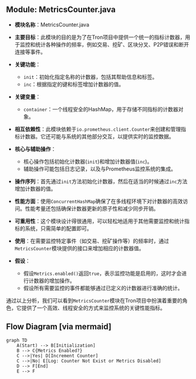## Module: MetricsCounter.java
- **模块名称**：MetricsCounter.java

- **主要目标**：此模块的目的是为了在Tron项目中提供一个统一的指标计数器，用于监控和统计各种操作的频率，例如交易、挖矿、区块分叉、P2P错误和断开连接等事件。

- **关键功能**：
  - `init`：初始化指定名称的计数器，包括其帮助信息和标签。
  - `inc`：根据指定的键和标签增加计数器的值。

- **关键变量**：
  - `container`：一个线程安全的HashMap，用于存储不同指标的计数器对象。

- **相互依赖性**：此模块依赖于`io.prometheus.client.Counter`来创建和管理指标计数器。它还可能与系统的其他部分交互，以提供实时的监控数据。

- **核心与辅助操作**：
  - 核心操作包括初始化计数器(`init`)和增加计数器值(`inc`)。
  - 辅助操作可能包括日志记录，以及与Prometheus监控系统的集成。

- **操作序列**：首先通过`init`方法初始化计数器，然后在适当的时候通过`inc`方法增加计数器的值。

- **性能方面**：使用`ConcurrentHashMap`确保了在多线程环境下对计数器的高效访问。性能考量还包括确保计数器更新的原子性和减少同步开销。

- **可重用性**：这个模块设计得很通用，可以轻松地适用于其他需要监控和统计指标的系统，只需简单的配置即可。

- **使用**：在需要监控特定事件（如交易、挖矿操作等）的频率时，通过`MetricsCounter`模块提供的接口来增加相应的计数器值。

- **假设**：
  - 假设`Metrics.enabled()`返回`true`，表示监控功能是启用的，这时才会进行计数器的增加操作。
  - 假设所有需要监控的事件都能够通过已定义的计数器进行准确的统计。

通过以上分析，我们可以看到`MetricsCounter`模块在Tron项目中扮演着重要的角色，它提供了一个高效、线程安全的方式来监控系统的关键性能指标。
## Flow Diagram [via mermaid]
```mermaid
graph TD
    A(Start) --> B[Initialization]
    B --> C{Metrics Enabled?}
    C -->|Yes| D[Increment Counter]
    C -->|No| E[Log: Counter Not Exist or Metrics Disabled]
    D --> F[End]
    E --> F
```
